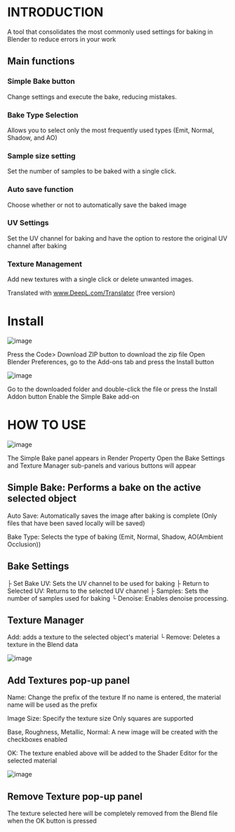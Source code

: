 # INTRODUCTION
A tool that consolidates the most commonly used settings for baking in Blender to reduce errors in your work

## Main functions
### Simple Bake button
Change settings and execute the bake, reducing mistakes.
### Bake Type Selection
Allows you to select only the most frequently used types (Emit, Normal, Shadow, and AO)
### Sample size setting
Set the number of samples to be baked with a single click.
### Auto save function
Choose whether or not to automatically save the baked image
### UV Settings
Set the UV channel for baking and have the option to restore the original UV channel after baking
### Texture Management
Add new textures with a single click or delete unwanted images.

Translated with www.DeepL.com/Translator (free version)

# Install

![image](https://github.com/InamuraJIN/SimpleBake/assets/60126349/accd6f34-5e23-4259-bbf5-224541eb8a7f)

Press the Code> Download ZIP button to download the zip file
Open Blender Preferences, go to the Add-ons tab and press the Install button

![image](https://github.com/InamuraJIN/SimpleBake/assets/60126349/c97d7d05-4863-47e3-baae-30f258551d5e)

Go to the downloaded folder and double-click the file or press the Install Addon button
Enable the Simple Bake add-on

# HOW TO USE

![image](https://github.com/InamuraJIN/SimpleBake/assets/60126349/3c5d1367-ae78-4d99-bb1d-1a7f30db81c3)

The Simple Bake panel appears in Render Property
Open the Bake Settings and Texture Manager sub-panels and various buttons will appear

## Simple Bake: Performs a bake on the active selected object

Auto Save: Automatically saves the image after baking is complete
    (Only files that have been saved locally will be saved)

Bake Type: Selects the type of baking
		(Emit, Normal, Shadow, AO(Ambient Occlusion))

## Bake Settings
├ Set Bake UV: Sets the UV channel to be used for baking
├ Return to Selected UV: Returns to the selected UV channel
├ Samples: Sets the number of samples used for baking
└ Denoise: Enables denoise processing.

## Texture Manager
Add: adds a texture to the selected object's material
└ Remove: Deletes a texture in the Blend data

![image](https://github.com/InamuraJIN/SimpleBake/assets/60126349/c846939b-18ba-4f38-bf15-9d979dd623e3)

## Add Textures pop-up panel

Name: Change the prefix of the texture
If no name is entered, the material name will be used as the prefix

Image Size: Specify the texture size
Only squares are supported

Base, Roughness, Metallic, Normal: A new image will be created with the checkboxes enabled

OK: The texture enabled above will be added to the Shader Editor for the selected material

![image](https://github.com/InamuraJIN/SimpleBake/assets/60126349/9bf12e3a-c348-4d15-afc1-7a3b868a213b)

## Remove Texture pop-up panel

The texture selected here will be completely removed from the Blend file when the OK button is pressed
